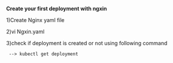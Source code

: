 **Create your first deployment with ngxin**

1)Create Nginx yaml file 

2)vi Ngxin.yaml

3)check if deployment is created or not using following command
     
     --> kubectl get deployment
     
